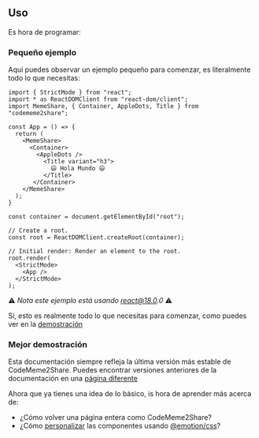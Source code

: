 ## Uso

Es hora de programar:

### Pequeño ejemplo

Aquí puedes observar un ejemplo pequeño para comenzar, es literalmente todo lo que necesitas:

```
import { StrictMode } from "react";
import * as ReactDOMClient from "react-dom/client";
import MemeShare, { Container, AppleDots, Title } from "codememe2share";

const App = () => {
  return (
    <MemeShare>
      <Container>
        <AppleDots />
          <Title variant="h3">
            😃 Hola Mundo 😃
          </Title>
       </Container>
    </MemeShare>
  );
}

const container = document.getElementById("root");

// Create a root.
const root = ReactDOMClient.createRoot(container);

// Initial render: Render an element to the root.
root.render(
  <StrictMode>
    <App />
  </StrictMode>
);
```

⚠️ _Nota este ejemplo está usando react@18.0.0_ ⚠️

Sí, esto es realmente todo lo que necesitas para comenzar, como puedes ver en la [demostración](https://sito-server-docs.herokuapp.com/)

### Mejor demostración

Esta documentación siempre refleja la última versión más estable de CodeMeme2Share. Puedes encontrar versiones anteriores de la documentación en una [página diferente](https://)

Ahora que ya tienes una idea de lo básico, is hora de aprender más acerca de:

- ¿Cómo volver una página entera como CodeMeme2Share?
- ¿Cómo [personalizar](https://) las componentes usando [@emotion/css](https://npmjs.com/package/@emotion/css)?
